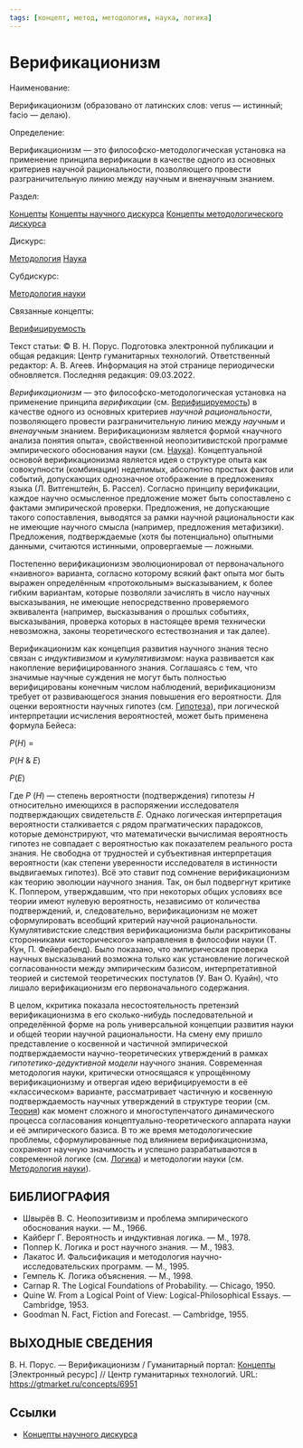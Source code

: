 ```yaml
---
tags: [концепт, метод, методология, наука, логика]
---
```

# Верификационизм

Наименование:

Верификационизм (образовано от латинских слов: verus — истинный; facio — делаю).

Определение:

Верификационизм — это философско-методологическая установка на применение принципа верификации в качестве одного из основных критериев научной рациональности, позволяющего провести разграничительную линию между научным и вненаучным знанием.

Раздел:

[Концепты](https://gtmarket.ru/concepts/)  [Концепты научного дискурса](https://gtmarket.ru/concepts/scientific-concepts) [Концепты методологического дискурса](https://gtmarket.ru/concepts/methodological-concepts)

Дискурс:

[Методология](https://gtmarket.ru/concepts/6870) [Наука](https://gtmarket.ru/concepts/6860)

Субдискурс:

[Методология науки](https://gtmarket.ru/concepts/6872)

Связанные концепты:

[Верифицируемость](https://gtmarket.ru/concepts/6950)

Текст статьи: © В. Н. Порус. Подготовка электронной публикации и общая редакция: Центр гуманитарных технологий. Ответственный редактор: А. В. Агеев. Информация на этой странице периодически обновляется. Последняя редакция: 09.03.2022.

_Верификационизм_ — это философско-методологическая установка на применение принципа _верификации_ (см. [Верифицируемость](https://gtmarket.ru/concepts/6950)) в качестве одного из основных критериев _научной рациональности_, позволяющего провести разграничительную линию между _научным_ и _вненаучным_ знанием. Верификационизм является формой «научного анализа понятия опыта», свойственной неопозитивистской программе эмпирического обоснования науки (см. [Наука](https://gtmarket.ru/concepts/6860)). Концептуальной основой верификационизма является идея о структуре опыта как совокупности (комбинации) неделимых, абсолютно простых фактов или событий, допускающих однозначное отображение в предложениях языка (Л. Витгенштейн, Б. Рассел). Согласно принципу верификации, каждое научно осмысленное предложение может быть сопоставлено с фактами эмпирической проверки. Предложения, не допускающие такого сопоставления, выводятся за рамки научной рациональности как не имеющие научного смысла (например, предложения метафизики). Предложения, подтверждаемые (хотя бы потенциально) опытными данными, считаются истинными, опровергаемые — ложными.

Постепенно верификационизм эволюционировал от первоначального «наивного» варианта, согласно которому всякий факт опыта мог быть выражен определённым «протокольным» высказыванием, к более гибким вариантам, которые позволяли зачислять в число научных высказывания, не имеющие непосредственно проверяемого эквивалента (например, высказывания о прошлых событиях, высказывания, проверка которых в настоящее время технически невозможна, законы теоретического естествознания и так далее).

Верификационизм как концепция развития научного знания тесно связан с _индуктивизмом_ и _кумулятивизмом_: наука развивается как накопление верифицированного знания. Соглашаясь с тем, что значимые научные суждения не могут быть полностью верифицированы конечным числом наблюдений, верификационизм требует от развивающегося знания повышения его вероятности. Для оценки вероятности научных гипотез (см. [Гипотеза](https://gtmarket.ru/concepts/6990)), при логической интерпретации исчисления вероятностей, может быть применена формула Бейеса:

_P_(_Н_) =

_P_(_Н_ & _Е_)

_P_(_Е_)

Где _P_ (_Н_) — степень вероятности (подтверждения) гипотезы _Н_ относительно имеющихся в распоряжении исследователя подтверждающих свидетельств _Е_. Однако логическая интерпретация вероятности сталкивается с рядом прагматических парадоксов, которые демонстрируют, что математически вычислимая вероятность гипотез не совпадает с вероятностью как показателем реального роста знания. Не свободна от трудностей и субъективная интерпретация вероятности (как степени уверенности исследователя в истинности выдвигаемых гипотез). Всё это ставит под сомнение верификационизм как теорию эволюции научного знания. Так, он был подвергнут критике К. Поппером, утверждавшим, что при некоторых общих условиях все теории имеют нулевую вероятность, независимо от количества подтверждений, и, следовательно, верификационизм не может сформулировать всеобщий критерий научной рациональности. Кумулятивистские следствия верификационизма были раскритикованы сторонниками «исторического» направления в философии науки (Т. Кун, П. Фейерабенд). Было показано, что эмпирическая проверка научных высказываний возможна только как установление логической согласованности между эмпирическим базисом, интерпретативной теорией и системой теоретических постулатов (У. Ван О. Куайн), что лишало верификационизм его первоначального содержания.

В целом, ккритика показала несостоятельность претензий верификационизма в его сколько-нибудь последовательной и определённой форме на роль универсальной концепции развития науки и общей теории научной рациональности. На смену ему пришло представление о косвенной и частичной эмпирической подтверждаемости научно-теоретических утверждений в рамках _гипотетико-дедуктивной модели_ научного знания. Современная методология науки, критически относящаяся к упрощённому верификационизму и отвергая идею верифицируемости в её «классическом» варианте, рассматривает частичную и косвенную подтверждаемость научных утверждений в структуре теории (см. [Теория](https://gtmarket.ru/concepts/6945)) как момент сложного и многоступенчатого динамического процесса согласования концептуально-теоретического аппарата науки и её эмпирического базиса. В то же время методологические проблемы, сформулированные под влиянием верификационизма, сохраняют научную значимость и успешно разрабатываются в современной логике (см. [Логика](https://gtmarket.ru/concepts/6892)) и методологии науки (см. [Методология науки](https://gtmarket.ru/concepts/6872)).

## БИБЛИОГРАФИЯ

- Швырёв В. С. Неопозитивизм и проблема эмпирического обоснования науки. — М., 1966.
- Кайберг Г. Вероятность и индуктивная логика. — М., 1978.
- Поппер К. Логика и рост научного знания. — М., 1983.
- Лакатос И. Фальсификация и методология научно-исследовательских программ. — М., 1995.
- Гемпель К. Логика объяснения. — М., 1998.
- Carnap R. The Logical Foundations of Probability. — Chicago, 1950.
- Quine W. From a Logical Point of View: Logical-Philosophical Essays. — Cambridge, 1953.
- Goodman N. Fact, Fiction and Forecast. — Cambridge, 1955.

## ВЫХОДНЫЕ СВЕДЕНИЯ

В. Н. Порус. — Верификационизм / Гуманитарный портал: [Концепты](https://gtmarket.ru/concepts/) [Электронный ресурс] // Центр гуманитарных технологий. URL: <https://gtmarket.ru/concepts/6951>

## Ссылки

- [Концепты научного дискурса](Концепты%20научного%20дискурса.md)
